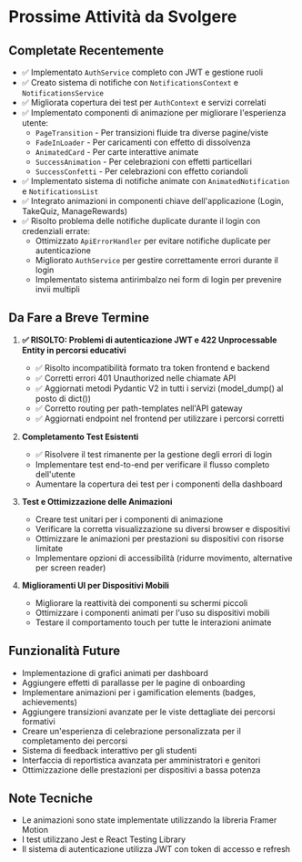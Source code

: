 # Prossime Attività da Svolgere

## Completate Recentemente
- ✅ Implementato `AuthService` completo con JWT e gestione ruoli
- ✅ Creato sistema di notifiche con `NotificationsContext` e `NotificationsService`
- ✅ Migliorata copertura dei test per `AuthContext` e servizi correlati
- ✅ Implementato componenti di animazione per migliorare l'esperienza utente:
  - `PageTransition` - Per transizioni fluide tra diverse pagine/viste
  - `FadeInLoader` - Per caricamenti con effetto di dissolvenza
  - `AnimatedCard` - Per carte interattive animate
  - `SuccessAnimation` - Per celebrazioni con effetti particellari
  - `SuccessConfetti` - Per celebrazioni con effetto coriandoli
- ✅ Implementato sistema di notifiche animate con `AnimatedNotification` e `NotificationsList`
- ✅ Integrato animazioni in componenti chiave dell'applicazione (Login, TakeQuiz, ManageRewards)
- ✅ Risolto problema delle notifiche duplicate durante il login con credenziali errate:
  - Ottimizzato `ApiErrorHandler` per evitare notifiche duplicate per autenticazione
  - Migliorato `AuthService` per gestire correttamente errori durante il login
  - Implementato sistema antirimbalzo nei form di login per prevenire invii multipli

## Da Fare a Breve Termine

1. **✅ RISOLTO: Problemi di autenticazione JWT e 422 Unprocessable Entity in percorsi educativi**
   - ✅ Risolto incompatibilità formato tra token frontend e backend
   - ✅ Corretti errori 401 Unauthorized nelle chiamate API
   - ✅ Aggiornati metodi Pydantic V2 in tutti i servizi (model_dump() al posto di dict())
   - ✅ Corretto routing per path-templates nell'API gateway
   - ✅ Aggiornati endpoint nel frontend per utilizzare i percorsi corretti

2. **Completamento Test Esistenti**
   - ✅ Risolvere il test rimanente per la gestione degli errori di login
   - Implementare test end-to-end per verificare il flusso completo dell'utente
   - Aumentare la copertura dei test per i componenti della dashboard

2. **Test e Ottimizzazione delle Animazioni**
   - Creare test unitari per i componenti di animazione
   - Verificare la corretta visualizzazione su diversi browser e dispositivi
   - Ottimizzare le animazioni per prestazioni su dispositivi con risorse limitate
   - Implementare opzioni di accessibilità (ridurre movimento, alternative per screen reader)

3. **Miglioramenti UI per Dispositivi Mobili**
   - Migliorare la reattività dei componenti su schermi piccoli
   - Ottimizzare i componenti animati per l'uso su dispositivi mobili
   - Testare il comportamento touch per tutte le interazioni animate

## Funzionalità Future
- Implementazione di grafici animati per dashboard
- Aggiungere effetti di parallasse per le pagine di onboarding
- Implementare animazioni per i gamification elements (badges, achievements)
- Aggiungere transizioni avanzate per le viste dettagliate dei percorsi formativi
- Creare un'esperienza di celebrazione personalizzata per il completamento dei percorsi
- Sistema di feedback interattivo per gli studenti
- Interfaccia di reportistica avanzata per amministratori e genitori
- Ottimizzazione delle prestazioni per dispositivi a bassa potenza

## Note Tecniche
- Le animazioni sono state implementate utilizzando la libreria Framer Motion
- I test utilizzano Jest e React Testing Library
- Il sistema di autenticazione utilizza JWT con token di accesso e refresh
